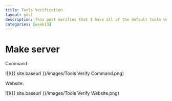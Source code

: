 ```yaml
---
title: Tools Verification
layout: post
description: This post verifies that I have all of the default tools working like docker make server
categories: [week13]
---
```


# Make server
Command:

![]({{ site.baseurl }}/images/Tools Verify Command.png)

Website:

![]({{ site.baseurl }}/images/Tools Verify Website.png)